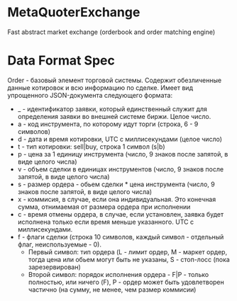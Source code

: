 MetaQuoterExchange
==================

Fast abstract market exchange (orderbook and order matching engine)



Data Format Spec
=================

Order - базовый элемент торговой системы. Содержит обезличенные данные котировок и всю информацию по сделке. 
Имеет вид упрощенного JSON-документа следующего формата:

  * _ - идентификатор заявки, который единственный служит для определения заявки во внешней системе биржи. Целое число.
  * a - код инструмента, по которому идут торги (строка, 6 - 9 символов)
  * d - дата и время котировки, UTC с миллисекундами (целое число)
  * t - тип котировки: sell|buy, строка 1 символ (s|b)
  * p - цена за 1 единицу инструмента (число, 9 знаков после запятой, в виде целого числа)
  * v - объем сделки в единицах инструментов (число, 9 знаков после запятой, в виде целого числа)
  * s - размер ордера - обьем сделки * цена инструмента (число, 9 знаков после запятой, в виде целого числа)
  * x - коммисия, в случае, если она индивидуальная. Это конечная сумма, отнимаемая от размера ордера при исполнении
  * c - время отмены ордера, в случае, если установлен, заявка будет исполнена только если время меньше указанного. UTC с миллисекундами.
  * f - флаги сделки (строка 10 символов, каждый символ - отдельный флаг, неиспользуемые - 0). 
    * Первый символ: тип ордера (L - лимит ордер, M - маркет ордер, тогда цена или обьем могут быть не указаны, S - стоп-лосс (пока зарезервирован)
    * Второй символ: порядок исполнения ордера - F|P - только полностью, или ничего (F), P - ордер может быть удовлетворен частично (на сумму, не менее, чем размер коммисии)
